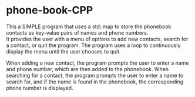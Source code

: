# phone-book-CPP
This a SIMPLE program that uses a std::map to store the phonebook contacts as key-value pairs of names and phone numbers. <br>
It provides the user with a menu of options to add new contacts, search for a contact, or quit the program. The program uses a loop to continuously display the menu until the user chooses to quit. <p>When adding a new contact, the program prompts the user to enter a name and phone number, which are then added to the phonebook. When searching for a contact, the program prompts the user to enter a name to search for, and if the name is found in the phonebook, the corresponding phone number is displayed.
